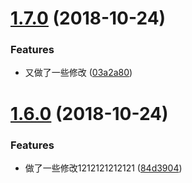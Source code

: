 <a name="1.7.0"></a>
# [1.7.0](https://github.com/sunshine940326/changelog-test/compare/v1.6.0...v1.7.0) (2018-10-24)


### Features

* 又做了一些修改 ([03a2a80](https://github.com/sunshine940326/changelog-test/commit/03a2a80))



<a name="1.6.0"></a>
# [1.6.0](https://github.com/sunshine940326/changelog-test/compare/v1.5.2...v1.6.0) (2018-10-24)


### Features

* 做了一些修改1212121212121 ([84d3904](https://github.com/sunshine940326/changelog-test/commit/84d3904))



